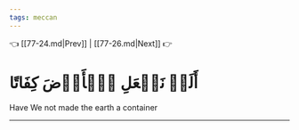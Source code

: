 ```yaml
---
tags: meccan
---
```


👈 [[77-24.md|Prev]] | [[77-26.md|Next]] 👉

# أَلَمۡ نَجۡعَلِ ٱلۡأَرۡضَ كِفَاتًا

Have We not made the earth a container

---

